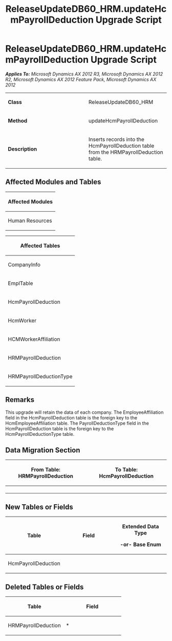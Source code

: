 ﻿---
title: ReleaseUpdateDB60_HRM.updateHcmPayrollDeduction Upgrade Script
TOCTitle: ReleaseUpdateDB60_HRM.updateHcmPayrollDeduction Upgrade Script
ms:assetid: 07ada822-52b8-b1df-4f25-0eba245a1985
ms:mtpsurl: https://msdn.microsoft.com/en-us/library/JJ684764(v=AX.60)
ms:contentKeyID: 49706460
ms.date: 05/18/2015
mtps_version: v=AX.60
---

# ReleaseUpdateDB60\_HRM.updateHcmPayrollDeduction Upgrade Script 


_**Applies To:** Microsoft Dynamics AX 2012 R3, Microsoft Dynamics AX 2012 R2, Microsoft Dynamics AX 2012 Feature Pack, Microsoft Dynamics AX 2012_

<table>
<colgroup>
<col style="width: 50%" />
<col style="width: 50%" />
</colgroup>
<tbody>
<tr class="odd">
<td><p><strong>Class</strong></p></td>
<td><p>ReleaseUpdateDB60_HRM</p></td>
</tr>
<tr class="even">
<td><p><strong>Method</strong></p></td>
<td><p>updateHcmPayrollDeduction</p></td>
</tr>
<tr class="odd">
<td><p><strong>Description</strong></p></td>
<td><p>Inserts records into the HcmPayrollDeduction table from the HRMPayrollDeduction table.</p></td>
</tr>
</tbody>
</table>


## Affected Modules and Tables

<table>
<colgroup>
<col style="width: 100%" />
</colgroup>
<thead>
<tr class="header">
<th><p>Affected Modules</p></th>
</tr>
</thead>
<tbody>
<tr class="odd">
<td><p>Human Resources</p></td>
</tr>
</tbody>
</table>


<table>
<colgroup>
<col style="width: 100%" />
</colgroup>
<thead>
<tr class="header">
<th><p>Affected Tables</p></th>
</tr>
</thead>
<tbody>
<tr class="odd">
<td><p>CompanyInfo</p></td>
</tr>
<tr class="even">
<td><p>EmplTable</p></td>
</tr>
<tr class="odd">
<td><p>HcmPayrollDeduction</p></td>
</tr>
<tr class="even">
<td><p>HcmWorker</p></td>
</tr>
<tr class="odd">
<td><p>HCMWorkerAffiliation</p></td>
</tr>
<tr class="even">
<td><p>HRMPayrollDeduction</p></td>
</tr>
<tr class="odd">
<td><p>HRMPayrollDeductionType</p></td>
</tr>
</tbody>
</table>


## Remarks

This upgrade will retain the data of each company. The EmployeeAffiliation field in the HcmPayrollDeduction table is the foreign key to the HcmEmployeeAffiliation table. The PayrollDeductionType field in the HcmPayrollDeduction table is the foreign key to the HcmPayrollDeductionType table.

## Data Migration Section

<table>
<colgroup>
<col style="width: 50%" />
<col style="width: 50%" />
</colgroup>
<thead>
<tr class="header">
<th><p>From Table: HRMPayrollDeduction</p></th>
<th><p>To Table: HcmPayrollDeduction</p></th>
</tr>
</thead>
<tbody>
<tr class="odd">
<td><p></p></td>
<td><p></p></td>
</tr>
</tbody>
</table>


## New Tables or Fields

<table>
<colgroup>
<col style="width: 33%" />
<col style="width: 33%" />
<col style="width: 33%" />
</colgroup>
<thead>
<tr class="header">
<th><p>Table</p></th>
<th><p>Field</p></th>
<th><p>Extended Data Type</p>
<p>-or- Base Enum</p></th>
</tr>
</thead>
<tbody>
<tr class="odd">
<td><p>HcmPayrollDeduction</p></td>
<td><p></p></td>
<td><p></p></td>
</tr>
</tbody>
</table>


## Deleted Tables or Fields

<table>
<colgroup>
<col style="width: 50%" />
<col style="width: 50%" />
</colgroup>
<thead>
<tr class="header">
<th><p>Table</p></th>
<th><p>Field</p></th>
</tr>
</thead>
<tbody>
<tr class="odd">
<td><p>HRMPayrollDeduction</p></td>
<td><p>*</p></td>
</tr>
</tbody>
</table>

  


